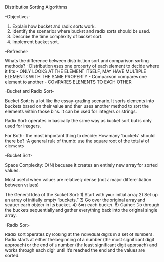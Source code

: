 Distribution Sorting Algorithms

-Objectives-

  1) Explain how bucket and radix sorts work.
  2) Identify the scenarios where bucket and radix sorts should be used.
  3) Describe the time complexity of bucket sort.
  4) Implement bucket sort.

-Refresher-

  Whats the difference between distribution sort and comparison sorting methods?
    - Distribution uses one property of each element to decide where it fits
      - ONLY LOOKS AT THE ELEMENT ITSELF, MAY HAVE MULTIPLE ELEMENTS WITH THE SAME PROPERTY
    - Comparison compares one element to another
      - COMPARES ELEMENTS TO EACH OTHER

-Bucket and Radix Sort-

  Bucket Sort: is a lot like the essay-grading scenario. It sorts elements
    into buckets based on their value and then uses another method
    to sort the elements within those bins. It can be used for integers
    or strings.

  Radix Sort: operates in basically the same way as bucket sort but is
    only used for integers.

  For Both:
    The most important thing to decide: How many 'buckets' should there be?
    -A general rule of thumb: use the square root of the total # of elements

-Bucket Sort-

  Space Complexity: O(N) becuase it creates an entirely new array for sorted values.

  Most useful when values are relatively dense (not a major differentiation between values)

  The General Idea of the Bucket Sort:
    1) Start with your initial array
    2) Set up an array of initially empty “buckets.”
    3) Go over the original array and scatter each object in its bucket.
    4) Sort each bucket.
    5) Gather: Go through the buckets sequentially and gather everything back into the original single array.

-Radix Sort-

  Radix sort operates by looking at the individual digits in a set of numbers.
  Radix starts at either the beginning of a number (the most significant digit approach) or the end of a number (the least significant digit approach) and works through each digit until it’s reached the end and the values are sorted.
